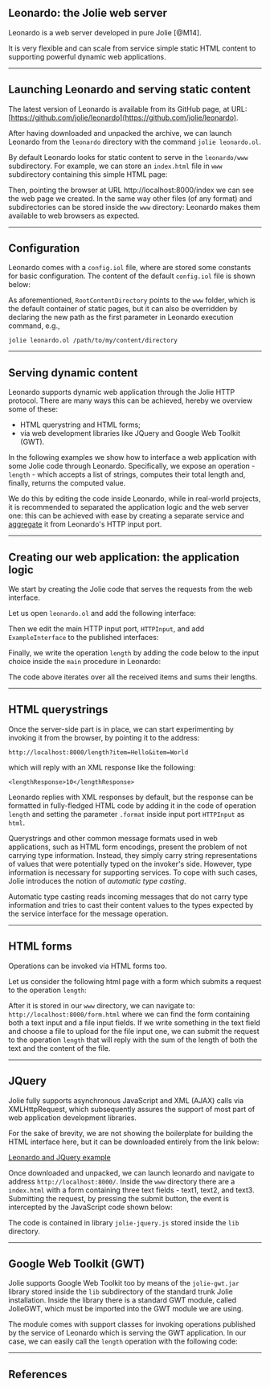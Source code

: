 ## Leonardo: the Jolie web server

Leonardo is a web server developed in pure Jolie [@M14].

It is very flexible and can scale from service simple static HTML content to supporting powerful dynamic web 
applications.

---

## Launching Leonardo and serving static content

The latest version of Leonardo is available from its GitHub page, at URL: [https://github.com/jolie/leonardo](https://github.com/jolie/leonardo).

After having downloaded and unpacked the archive, we can launch Leonardo from the `leonardo` directory with the command `jolie leonardo.ol`.

By default Leonardo looks for static content to serve in the `leonardo/www` subdirectory. For example, we can store an `index.html` file in `www` subdirectory containing this simple HTML page:

<div class="code" src="leonardo_1.html"></div>

Then, pointing the browser at URL http://localhost:8000/index we can see the web page we created. In the same way other files (of any format) and subdirectories can be stored inside the `www` directory: Leonardo makes them available to web browsers as expected.

---

## Configuration

Leonardo comes with a `config.iol` file, where are stored some constants for basic configuration. The content of the default `config.iol` file is shown below:

<div class="code" src="leonardo_2.ol"></div>

As aforementioned, `RootContentDirectory` points to the `www` folder, which is the default container of static pages, but it can also be overridden by declaring the new path as the first parameter in Leonardo execution command, e.g.,

`jolie leonardo.ol /path/to/my/content/directory`

---

## Serving dynamic content

Leonardo supports dynamic web application through the Jolie HTTP protocol. There are many ways this can be achieved, hereby we overview some of these:

- HTML querystring and HTML forms;
- via web development libraries like JQuery and Google Web Toolkit (GWT).

In the following examples we show how to interface a web application with some Jolie code through Leonardo. Specifically, we expose an operation - `length` - which accepts a list of strings, computes their total length and, finally, returns the computed value. 

We do this by editing the code inside Leonardo, while in real-world projects, it is recommended to separated the application logic and the web server one: this can be achieved with ease by creating a separate service and [aggregate](architectural_composition/aggregation.html) it from Leonardo's HTTP input port.

---

## Creating our web application: the application logic

We start by creating the Jolie code that serves the requests from the web interface.

Let us open `leonardo.ol` and add the following interface:

<div class="code" src="leonardo_3.ol"></div>

Then we edit the main HTTP input port, `HTTPInput`, and add `ExampleInterface` to the published interfaces:

<div class="code" src="leonardo_4.ol"></div>

Finally, we write the operation `length` by adding the code below to the input choice inside the `main` procedure in Leonardo:

<div class="code" src="leonardo_5.ol"></div>

The code above iterates over all the received items and sums their lengths.

---

## HTML querystrings

Once the server-side part is in place, we can start experimenting by invoking it from the browser, by pointing it to the address:

`http://localhost:8000/length?item=Hello&item=World`

which will reply with an XML response like the following:

`<lengthResponse>10</lengthResponse>`

Leonardo replies with XML responses by default, but the response can be formatted in fully-fledged HTML code by adding it in the code of operation `length` and setting the parameter `.format` inside input port `HTTPInput` as `html`.

Querystrings and other common message formats used in web applications, such as HTML form encodings, present the problem of not carrying type information. Instead, they simply carry string representations of values that were potentially typed on the invoker's side. However, type information is necessary for supporting services. To cope with such cases, Jolie introduces the notion of *automatic type casting*.

Automatic type casting reads incoming messages that do not carry type information and tries to cast their content values to the types expected by the service interface for the message operation.

---

## HTML forms

Operations can be invoked via HTML forms too.

Let us consider the following html page with a form which submits a request to the operation `length`:

<div class="code" src="leonardo_6.html"></div>

After it is stored in our `www` directory, we can navigate to: `http://localhost:8000/form.html` where we can find the form containing both a text input and a file input fields. If we write something in the text field and choose a file to upload for the file input one, we can submit the request to the operation `length` that will reply with the sum of the length of both the text and the content of the file.

---

## JQuery

Jolie fully supports asynchronous JavaScript and XML (AJAX) calls via XMLHttpRequest, which subsequently assures the support of most part of web application development libraries.

For the sake of brevity, we are not showing the boilerplate for building the HTML interface here, but it can be downloaded entirely from the link below:

<div class="download"><a href="documentation/web_applications/code/leonardo_code.zip">Leonardo and JQuery example</a></div>

Once downloaded and unpacked, we can launch leonardo and navigate to address `http://localhost:8000/`. Inside the `www` directory there are a `index.html` with a form containing three text fields - text1, text2, and text3. Submitting the request, by pressing the submit button, the event is intercepted by the JavaScript code shown below:

<div class="code" src="leonardo_7.js"></div>

The code is contained in library `jolie-jquery.js` stored inside the `lib` directory.

---

## Google Web Toolkit (GWT)

Jolie supports Google Web Toolkit too by means of the `jolie-gwt.jar` library stored inside the `lib` subdirectory of the standard trunk Jolie installation. Inside the library there is a standard GWT module, called JolieGWT, which must be imported into the GWT module we are using.

The module comes with support classes for invoking operations published by the service of Leonardo which is serving the GWT application. In our case, we can easily call the `length` operation with the following code:

<div class="code" src="leonardo_8.java"></div>

---

## References
